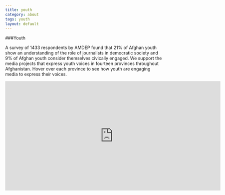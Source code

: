 ```yaml
---
title: youth
category: about
tags: youth
layout: default
---
```




###Youth 

A survey of 1433 respondents by AMDEP found that 21% of Afghan youth show an understanding of the role of journalists in democratic society and 9% of Afghan youth consider themselves civically engaged. We support the media projects that express youth voices in fourteen provinces throughout Afghanistan. Hover over each province to see how youth are engaging media to express their voices. 

<iframe width='690' height='350' frameBorder='0' src='http://a.tiles.mapbox.com/v3/internews-af.map-oohw44f9.html#5/33.193/72.829'> </iframe>
